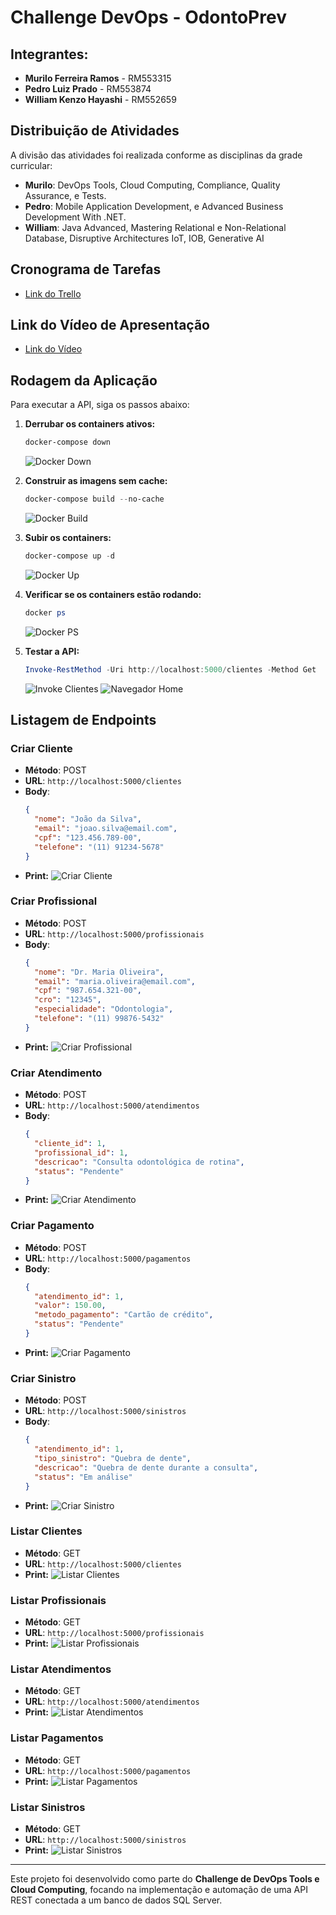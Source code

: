 # Challenge DevOps - OdontoPrev

## Integrantes:

- **Murilo Ferreira Ramos** - RM553315
- **Pedro Luiz Prado** - RM553874
- **William Kenzo Hayashi** - RM552659

## Distribuição de Atividades

A divisão das atividades foi realizada conforme as disciplinas da grade curricular:

- **Murilo**: DevOps Tools, Cloud Computing, Compliance, Quality Assurance, e Tests.
- **Pedro**: Mobile Application Development, e Advanced Business Development With .NET.
- **William**: Java Advanced, Mastering Relational e Non-Relational Database, Disruptive Architectures IoT, IOB, Generative AI

## Cronograma de Tarefas

- [Link do Trello](https://trello.com/invite/b/6701a3ed3d57ce4ab46300fd/ATTIefc0215f428e24a577f7909e64cc600cF9FC88BA/backlog-challenge-odontoprev)

## Link do Vídeo de Apresentação

- [Link do Vídeo](https://youtu.be/HL41m0EBVng)

## Rodagem da Aplicação

Para executar a API, siga os passos abaixo:

1. **Derrubar os containers ativos:**
   ```powershell
   docker-compose down
   ```
   ![Docker Down](docs/Imagens/docker_down.png)

2. **Construir as imagens sem cache:**
   ```powershell
   docker-compose build --no-cache
   ```
   ![Docker Build](docs/Imagens/docker_build.png)

3. **Subir os containers:**
   ```powershell
   docker-compose up -d
   ```
   ![Docker Up](docs/Imagens/docker_up.png)

4. **Verificar se os containers estão rodando:**
   ```powershell
   docker ps
   ```
   ![Docker PS](docs/Imagens/docker_ps.png)

5. **Testar a API:**
   ```powershell
   Invoke-RestMethod -Uri http://localhost:5000/clientes -Method Get
   ```
   ![Invoke Clientes](docs/Imagens/invoke_get_clientes.png)
   ![Navegador Home](docs/Imagens/browser_home.png)

## Listagem de Endpoints

### Criar Cliente

- **Método**: POST
- **URL**: `http://localhost:5000/clientes`
- **Body**:
  ```json
  {
    "nome": "João da Silva",
    "email": "joao.silva@email.com",
    "cpf": "123.456.789-00",
    "telefone": "(11) 91234-5678"
  }
  ```
- **Print:** ![Criar Cliente](docs/Imagens/post_clientes.png)

### Criar Profissional

- **Método**: POST
- **URL**: `http://localhost:5000/profissionais`
- **Body**:
  ```json
  {
    "nome": "Dr. Maria Oliveira",
    "email": "maria.oliveira@email.com",
    "cpf": "987.654.321-00",
    "cro": "12345",
    "especialidade": "Odontologia",
    "telefone": "(11) 99876-5432"
  }
  ```
- **Print:** ![Criar Profissional](docs/Imagens/post_profissionais.png)

### Criar Atendimento

- **Método**: POST
- **URL**: `http://localhost:5000/atendimentos`
- **Body**:
  ```json
  {
    "cliente_id": 1,
    "profissional_id": 1,
    "descricao": "Consulta odontológica de rotina",
    "status": "Pendente"
  }
  ```
- **Print:** ![Criar Atendimento](docs/Imagens/post_atendimentos.png)

### Criar Pagamento

- **Método**: POST
- **URL**: `http://localhost:5000/pagamentos`
- **Body**:
  ```json
  {
    "atendimento_id": 1,
    "valor": 150.00,
    "metodo_pagamento": "Cartão de crédito",
    "status": "Pendente"
  }
  ```
- **Print:** ![Criar Pagamento](docs/Imagens/post_pagamentos.png)

### Criar Sinistro

- **Método**: POST
- **URL**: `http://localhost:5000/sinistros`
- **Body**:
  ```json
  {
    "atendimento_id": 1,
    "tipo_sinistro": "Quebra de dente",
    "descricao": "Quebra de dente durante a consulta",
    "status": "Em análise"
  }
  ```
- **Print:** ![Criar Sinistro](docs/Imagens/post_sinistros.png)

### Listar Clientes

- **Método**: GET
- **URL**: `http://localhost:5000/clientes`
- **Print:** ![Listar Clientes](docs/Imagens/get_clientes.png)

### Listar Profissionais

- **Método**: GET
- **URL**: `http://localhost:5000/profissionais`
- **Print:** ![Listar Profissionais](docs/Imagens/get_profissionais.png)

### Listar Atendimentos

- **Método**: GET
- **URL**: `http://localhost:5000/atendimentos`
- **Print:** ![Listar Atendimentos](docs/Imagens/get_atendimentos.png)

### Listar Pagamentos

- **Método**: GET
- **URL**: `http://localhost:5000/pagamentos`
- **Print:** ![Listar Pagamentos](docs/Imagens/get_pagamentos.png)

### Listar Sinistros

- **Método**: GET
- **URL**: `http://localhost:5000/sinistros`
- **Print:** ![Listar Sinistros](docs/Imagens/get_sinistros.png)

---

Este projeto foi desenvolvido como parte do **Challenge de DevOps Tools e Cloud Computing**, focando na implementação e automação de uma API REST conectada a um banco de dados SQL Server.

